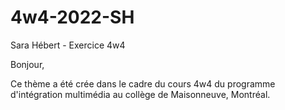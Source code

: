 # 4w4-2022-SH
Sara Hébert - Exercice 4w4

Bonjour, 

Ce thème a été crée dans le cadre du cours 4w4 du programme d'intégration multimédia au collège de Maisonneuve, Montréal.
